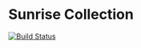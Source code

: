 # Sunrise Collection

[![Build Status](https://img.shields.io/travis/sunrise-php/collection/master.svg?style=flat)](https://travis-ci.org/sunrise-php/collection)
